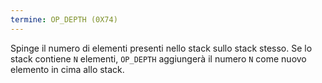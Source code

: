 ```yaml
---
termine: OP_DEPTH (0X74)
---
```


Spinge il numero di elementi presenti nello stack sullo stack stesso. Se lo stack contiene `N` elementi, `OP_DEPTH` aggiungerà il numero `N` come nuovo elemento in cima allo stack.